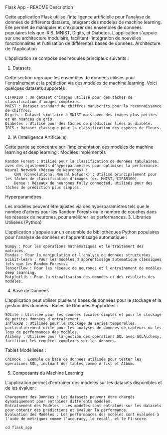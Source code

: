 Flask App - README
Description

Cette application Flask utilise l'intelligence artificielle pour l'analyse de données de différents datasets, intégrant des modèles de machine learning. Elle permet de manipuler et d'explorer des ensembles de données populaires tels que IRIS, MNIST, Digits, et Diabetes. L'application s'appuie sur une architecture modulaire, facilitant l'intégration de nouvelles fonctionnalités et l'utilisation de différentes bases de données.
Architecture de l'Application

L'application se compose des modules principaux suivants :
1. Datasets

Cette section regroupe les ensembles de données utilisés pour l'entraînement et la prédiction via des modèles de machine learning. Voici quelques datasets supportés :

    CIFAR100 : Un dataset d'images utilisé pour des tâches de classification d'images complexes.
    MNIST : Dataset standard de chiffres manuscrits pour la reconnaissance de chiffres.
    Digits : Dataset similaire à MNIST mais avec des images plus petites et en nuances de gris.
    Diabetes : Utilisé pour des tâches de prédiction liées au diabète.
    IRIS : Dataset classique pour la classification des espèces de fleurs.

2. IA (Intelligence Artificielle)

Cette partie se concentre sur l'implémentation des modèles de machine learning et deep learning :
Modèles Implémentés

    Random Forest : Utilisé pour la classification de données tabulaires, avec des ajustements d'hyperparamètres pour optimiser la performance.
    Neural Network (Réseau de Neurones) :
        CNN (Convolutional Neural Network) : Utilisé principalement pour les tâches de classification d'images (ex. MNIST, CIFAR100).
        Dense : Réseaux de neurones fully connected, utilisés pour des tâches de prédiction plus simples.

Hyperparamètres

Les modèles peuvent être ajustés via des hyperparamètres tels que le nombre d'arbres pour les Random Forests ou le nombre de couches dans les réseaux de neurones, pour améliorer les performances.
3. Libraries Utilisées (Python)

L'application s'appuie sur un ensemble de bibliothèques Python populaires pour l'analyse de données et l'apprentissage automatique :

    Numpy : Pour les opérations mathématiques et le traitement des matrices.
    Pandas : Pour la manipulation et l'analyse de données structurées.
    Scikit-learn : Pour les modèles d'apprentissage automatique classiques tels que les Random Forests.
    TensorFlow : Pour les réseaux de neurones et l'entraînement de modèles deep learning.
    Matplotlib : Pour la visualisation des données et des résultats des modèles.

4. Base de Données

L'application peut utiliser plusieurs bases de données pour le stockage et la gestion des données :
Bases de Données Supportées :

    SQLite : Utilisée pour les données locales simples et pour le stockage de petites données d'entraînement.
    InfluxDB : Utilisée pour le stockage de séries temporelles, particulièrement utile pour les analyses de données de capteurs ou les logs de performances des modèles.
    Alchemy : Utilisée pour la gestion des opérations SQL avec SQLAlchemy, facilitant les requêtes complexes sur les données.

Tables Modélisées :

    Chinook : Exemple de base de données utilisée pour tester les opérations SQL, incluant des tables comme Artist et Album.

5. Composants du Machine Learning

L'application permet d'entraîner des modèles sur les datasets disponibles et de les évaluer :

    Chargement des Données : Les datasets peuvent être chargés dynamiquement pour entraîner différents modèles.
    Entraînement des Modèles : Les modèles sont entraînés sur les datasets pour obtenir des prédictions et évaluer la performance.
    Évaluation des Modèles : Les performances des modèles sont évaluées à l'aide de métriques comme l'accuracy, le recall, et le F1-score.
``` git clone https://github.com/BastosT/flask_app.git
cd flask_app
 ```

    
